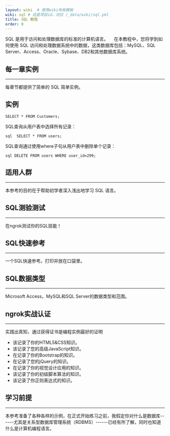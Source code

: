 ```yaml
---
layout: wiki  # 使用wiki布局模板
wiki: sql # 这是项目id，对应 /_data/wiki/sql.yml
title: SQL 教程
order: 0
---
```


SQL 是用于访问和处理数据库的标准的计算机语言。
　在本教程中，您将学到如何使用 SQL 访问和处理数据系统中的数据，这类数据库包括：MySQL、SQL Server、Access、Oracle、Sybase、DB2和其他数据库系统。

## 每一章实例

------

每章节都提供了简单的 SQL 简单实例。

## 实例

```
SELECT * FROM Customers;
```

SQL查询从用户表中选择所有记录：

```
sql  SELECT * FROM users;
```

SQL查询通过使用where子句从用户表中删除单个记录：

```
sql DELETE FROM users WHERE user_id=299;
```

## 适用人群

------

本参考的目的在于帮助初学者深入浅出地学习 SQL 语言。

## SQL测验测试

------

在ngrok测试你的SQL技能！



## SQL快速参考

------

一个SQL快速参考。打印并放在口袋里。



## SQL数据类型

------

Microsoft Access，MySQL和SQL Server的数据类型和范围。



## ngrok实战认证

------

实践出真知，通过获得证书是编程实例最好的证明

- 该记录了你的HTML5&CSS知识。
- 该记录了您的高级JavaScript知识。
- 在记录了你的Bootstrap的知识。
- 在记录了您的jQuery的知识。
- 在记录了你的视觉设计应用的知识。
- 该记录了你的初级脚本算法的知识。
- 该记录了你正则表达式的知识。

## 学习前提

------

本参考准备了各种各样的示例，在正式开始练习之前，我假定你对什么是数据库------尤其是关系型数据库管理系统（RDBMS）------已经有所了解，同时也知道什么是计算机编程语言。
